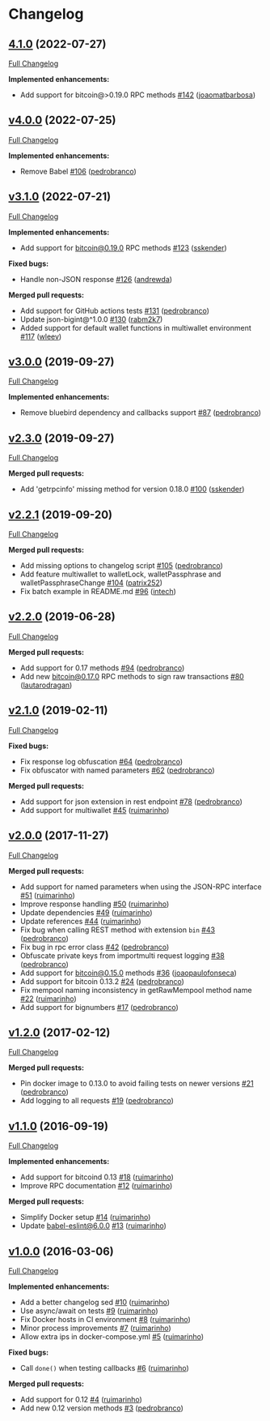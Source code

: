 # Changelog

## [4.1.0](https://github.com/ruimarinho/bitcoin-core/tree/4.1.0) (2022-07-27)

[Full Changelog](https://github.com/ruimarinho/bitcoin-core/compare/v4.0.0...4.1.0)

**Implemented enhancements:**

- Add support for bitcoin@\>0.19.0 RPC methods
  [\#142](https://github.com/ruimarinho/bitcoin-core/pull/142)
  ([joaomatbarbosa](https://github.com/joaomatbarbosa))

## [v4.0.0](https://github.com/ruimarinho/bitcoin-core/tree/v4.0.0) (2022-07-25)

[Full Changelog](https://github.com/ruimarinho/bitcoin-core/compare/v3.1.0...v4.0.0)

**Implemented enhancements:**

- Remove Babel [\#106](https://github.com/ruimarinho/bitcoin-core/pull/106)
  ([pedrobranco](https://github.com/pedrobranco))

## [v3.1.0](https://github.com/ruimarinho/bitcoin-core/tree/v3.1.0) (2022-07-21)

[Full Changelog](https://github.com/ruimarinho/bitcoin-core/compare/v3.0.0...v3.1.0)

**Implemented enhancements:**

- Add support for bitcoin@0.19.0 RPC methods
  [\#123](https://github.com/ruimarinho/bitcoin-core/pull/123)
  ([sskender](https://github.com/sskender))

**Fixed bugs:**

- Handle non-JSON response
  [\#126](https://github.com/ruimarinho/bitcoin-core/pull/126)
  ([andrewda](https://github.com/andrewda))

**Merged pull requests:**

- Add support for GitHub actions tests
  [\#131](https://github.com/ruimarinho/bitcoin-core/pull/131)
  ([pedrobranco](https://github.com/pedrobranco))
- Update json-bigint@^1.0.0
  [\#130](https://github.com/ruimarinho/bitcoin-core/pull/130)
  ([rabm2k7](https://github.com/rabm2k7))
- Added support for default wallet functions in multiwallet environment
  [\#117](https://github.com/ruimarinho/bitcoin-core/pull/117)
  ([wleev](https://github.com/wleev))

## [v3.0.0](https://github.com/ruimarinho/bitcoin-core/tree/v3.0.0) (2019-09-27)

[Full Changelog](https://github.com/ruimarinho/bitcoin-core/compare/v2.3.0...v3.0.0)

**Implemented enhancements:**

- Remove bluebird dependency and callbacks support
  [\#87](https://github.com/ruimarinho/bitcoin-core/pull/87)
  ([pedrobranco](https://github.com/pedrobranco))

## [v2.3.0](https://github.com/ruimarinho/bitcoin-core/tree/v2.3.0) (2019-09-27)

[Full Changelog](https://github.com/ruimarinho/bitcoin-core/compare/v2.2.1...v2.3.0)

**Merged pull requests:**

- Add 'getrpcinfo' missing method for version 0.18.0
  [\#100](https://github.com/ruimarinho/bitcoin-core/pull/100)
  ([sskender](https://github.com/sskender))

## [v2.2.1](https://github.com/ruimarinho/bitcoin-core/tree/v2.2.1) (2019-09-20)

[Full Changelog](https://github.com/ruimarinho/bitcoin-core/compare/v2.2.0...v2.2.1)

**Merged pull requests:**

- Add missing options to changelog script
  [\#105](https://github.com/ruimarinho/bitcoin-core/pull/105)
  ([pedrobranco](https://github.com/pedrobranco))
- Add feature multiwallet to walletLock, walletPassphrase and
  walletPassphraseChange
  [\#104](https://github.com/ruimarinho/bitcoin-core/pull/104)
  ([patrix252](https://github.com/patrix252))
- Fix batch example in README.md
  [\#96](https://github.com/ruimarinho/bitcoin-core/pull/96)
  ([intech](https://github.com/intech))

## [v2.2.0](https://github.com/ruimarinho/bitcoin-core/tree/v2.2.0) (2019-06-28)

[Full Changelog](https://github.com/ruimarinho/bitcoin-core/compare/v2.1.0...v2.2.0)

**Merged pull requests:**

- Add support for 0.17 methods
  [\#94](https://github.com/ruimarinho/bitcoin-core/pull/94)
  ([pedrobranco](https://github.com/pedrobranco))
- Add new bitcoin@0.17.0 RPC methods to sign raw transactions
  [\#80](https://github.com/ruimarinho/bitcoin-core/pull/80)
  ([lautarodragan](https://github.com/lautarodragan))

## [v2.1.0](https://github.com/ruimarinho/bitcoin-core/tree/v2.1.0) (2019-02-11)

[Full Changelog](https://github.com/ruimarinho/bitcoin-core/compare/v2.0.0...v2.1.0)

**Fixed bugs:**

- Fix response log obfuscation
  [\#64](https://github.com/ruimarinho/bitcoin-core/pull/64)
  ([pedrobranco](https://github.com/pedrobranco))
- Fix obfuscator with named parameters
  [\#62](https://github.com/ruimarinho/bitcoin-core/pull/62)
  ([pedrobranco](https://github.com/pedrobranco))

**Merged pull requests:**

- Add support for json extension in rest endpoint
  [\#78](https://github.com/ruimarinho/bitcoin-core/pull/78)
  ([pedrobranco](https://github.com/pedrobranco))
- Add support for multiwallet
  [\#45](https://github.com/ruimarinho/bitcoin-core/pull/45)
  ([ruimarinho](https://github.com/ruimarinho))

## [v2.0.0](https://github.com/ruimarinho/bitcoin-core/tree/v2.0.0) (2017-11-27)

[Full Changelog](https://github.com/ruimarinho/bitcoin-core/compare/v1.2.0...v2.0.0)

**Merged pull requests:**

- Add support for named parameters when using the JSON-RPC interface
  [\#51](https://github.com/ruimarinho/bitcoin-core/pull/51)
  ([ruimarinho](https://github.com/ruimarinho))
- Improve response handling
  [\#50](https://github.com/ruimarinho/bitcoin-core/pull/50)
  ([ruimarinho](https://github.com/ruimarinho))
- Update dependencies [\#49](https://github.com/ruimarinho/bitcoin-core/pull/49)
  ([ruimarinho](https://github.com/ruimarinho))
- Update references [\#44](https://github.com/ruimarinho/bitcoin-core/pull/44)
  ([ruimarinho](https://github.com/ruimarinho))
- Fix bug when calling REST method with extension `bin`
  [\#43](https://github.com/ruimarinho/bitcoin-core/pull/43)
  ([pedrobranco](https://github.com/pedrobranco))
- Fix bug in rpc error class
  [\#42](https://github.com/ruimarinho/bitcoin-core/pull/42)
  ([pedrobranco](https://github.com/pedrobranco))
- Obfuscate private keys from importmulti request logging
  [\#38](https://github.com/ruimarinho/bitcoin-core/pull/38)
  ([pedrobranco](https://github.com/pedrobranco))
- Add support for bitcoin@0.15.0 methods
  [\#36](https://github.com/ruimarinho/bitcoin-core/pull/36)
  ([joaopaulofonseca](https://github.com/joaopaulofonseca))
- Add support for bitcoin 0.13.2
  [\#24](https://github.com/ruimarinho/bitcoin-core/pull/24)
  ([pedrobranco](https://github.com/pedrobranco))
- Fix mempool naming inconsistency in getRawMempool method name
  [\#22](https://github.com/ruimarinho/bitcoin-core/pull/22)
  ([ruimarinho](https://github.com/ruimarinho))
- Add support for bignumbers
  [\#17](https://github.com/ruimarinho/bitcoin-core/pull/17)
  ([pedrobranco](https://github.com/pedrobranco))

## [v1.2.0](https://github.com/ruimarinho/bitcoin-core/tree/v1.2.0) (2017-02-12)

[Full Changelog](https://github.com/ruimarinho/bitcoin-core/compare/v1.1.0...v1.2.0)

**Merged pull requests:**

- Pin docker image to 0.13.0 to avoid failing tests on newer versions
  [\#21](https://github.com/ruimarinho/bitcoin-core/pull/21)
  ([pedrobranco](https://github.com/pedrobranco))
- Add logging to all requests
  [\#19](https://github.com/ruimarinho/bitcoin-core/pull/19)
  ([pedrobranco](https://github.com/pedrobranco))

## [v1.1.0](https://github.com/ruimarinho/bitcoin-core/tree/v1.1.0) (2016-09-19)

[Full Changelog](https://github.com/ruimarinho/bitcoin-core/compare/v1.0.0...v1.1.0)

**Implemented enhancements:**

- Add support for bitcoind 0.13
  [\#18](https://github.com/ruimarinho/bitcoin-core/pull/18)
  ([ruimarinho](https://github.com/ruimarinho))
- Improve RPC documentation
  [\#12](https://github.com/ruimarinho/bitcoin-core/pull/12)
  ([ruimarinho](https://github.com/ruimarinho))

**Merged pull requests:**

- Simplify Docker setup
  [\#14](https://github.com/ruimarinho/bitcoin-core/pull/14)
  ([ruimarinho](https://github.com/ruimarinho))
- Update babel-eslint@6.0.0
  [\#13](https://github.com/ruimarinho/bitcoin-core/pull/13)
  ([ruimarinho](https://github.com/ruimarinho))

## [v1.0.0](https://github.com/ruimarinho/bitcoin-core/tree/v1.0.0) (2016-03-06)

[Full Changelog](https://github.com/ruimarinho/bitcoin-core/compare/bd98d0a89faae6ddafc71cf547f387c9c74490b1...v1.0.0)

**Implemented enhancements:**

- Add a better changelog sed
  [\#10](https://github.com/ruimarinho/bitcoin-core/pull/10)
  ([ruimarinho](https://github.com/ruimarinho))
- Use async/await on tests
  [\#9](https://github.com/ruimarinho/bitcoin-core/pull/9)
  ([ruimarinho](https://github.com/ruimarinho))
- Fix Docker hosts in CI environment
  [\#8](https://github.com/ruimarinho/bitcoin-core/pull/8)
  ([ruimarinho](https://github.com/ruimarinho))
- Minor process improvements
  [\#7](https://github.com/ruimarinho/bitcoin-core/pull/7)
  ([ruimarinho](https://github.com/ruimarinho))
- Allow extra ips in docker-compose.yml
  [\#5](https://github.com/ruimarinho/bitcoin-core/pull/5)
  ([ruimarinho](https://github.com/ruimarinho))

**Fixed bugs:**

- Call `done()` when testing callbacks
  [\#6](https://github.com/ruimarinho/bitcoin-core/pull/6)
  ([ruimarinho](https://github.com/ruimarinho))

**Merged pull requests:**

- Add support for 0.12 [\#4](https://github.com/ruimarinho/bitcoin-core/pull/4)
  ([ruimarinho](https://github.com/ruimarinho))
- Add new 0.12 version methods
  [\#3](https://github.com/ruimarinho/bitcoin-core/pull/3)
  ([pedrobranco](https://github.com/pedrobranco))
